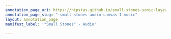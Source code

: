 ```yaml
---
annotation_page_uri: https://hipstas.github.io/small-stones-sonic-layers/annotations/-small-stones-audio-canvas-1-music.json
annotation_page_slug: "-small-stones-audio-canvas-1-music"
layout: annotation_page
manifest_label: '"Small Stones" - Audio'

---
```

